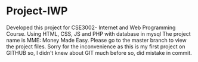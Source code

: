 # Project-IWP
Developed this project for CSE3002- Internet and Web Programming Course. Using HTML, CSS, JS and PHP with database in mysql
The project name is MME: Money Made Easy.
Please go to the master branch to view the project files. Sorry for the inconvenience as this is my first project on GITHUB so, I didn't knew about GIT much before so, did mistake in commit. 
